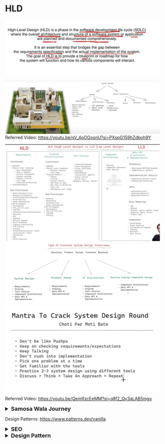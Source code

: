 # HLD

![img.png](img.png) 

![img_13.png](img_13.png)
Referred Video: https://youtu.be/sV_4pOGosnU?si=PXspG159hZdboh9Y

![hld1.png](images/hld1.png)
![hld2.png](images/hld2.png)
![hld3.png](images/hld3.png)

Referred Video: https://youtu.be/QemIfzcEeMM?si=q8f2_Qy3aLAB5mgv

<details >
 <summary style="font-size: large; font-weight: bold">Samosa Wala Journey</summary>

![img_1.png](img_1.png)
![img_2.png](img_2.png)
![img_3.png](img_3.png)
![img_4.png](img_4.png)
![img_5.png](img_5.png)
![img_6.png](img_6.png)
![img_7.png](img_7.png)
![img_8.png](img_8.png)
![img_9.png](img_9.png)
![img_10.png](img_10.png)
![img_11.png](img_11.png)
![img_12.png](img_12.png)

Referred Video: https://youtu.be/44mOnnt5pic?si=4Kujw-bc-teDK2dP
</details>

Design Patterns: https://www.patterns.dev/vanilla


<details >
 <summary style="font-size: large; font-weight: bold">SEO</summary>

![img_14.png](img_14.png)

1. Canonical tags: Helps ignore any other version which leads to same URL like https://flipkart.com/ and https://www.flipkart.com/ will lead to same URL
![img_15.png](img_15.png)

2. If you don't want SEO to index few things then use robots.txt to avoid indexing such routes
![img_16.png](img_16.png)

3. Site map help you list all the pages in your website, which can be used by search engines
![img_17.png](img_17.png)

</details>


<details >
 <summary style="font-size: large; font-weight: bold">Design Pattern</summary>

Quick Explanation: https://www.youtube.com/watch?v=tv-_1er1mWI

![img_18.png](img_18.png)

### Creational Design Pattern

1. ![img_23.png](img_23.png)
2. ![img_24.png](img_24.png)
3. ![img_25.png](img_25.png)
4. ![img_26.png](img_26.png)

### Structural Design Pattern

1. ![img_27.png](img_27.png)
2. ![img_28.png](img_28.png)

### Behavioral Design Pattern

1. ![img_19.png](img_19.png)
2. ![img_20.png](img_20.png)
3. ![img_21.png](img_21.png)
4. ![img_22.png](img_22.png)


1. https://refactoring.guru/design-patterns/singleton
2. https://javascriptpatterns.vercel.app/patterns
</details>
